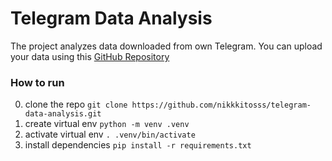 # Telegram Data Analysis
The project analyzes data downloaded from own Telegram.
You can upload your data using this [GitHub Repository](https://github.com/SanGreel/telegram-data-collection.git)

### How to run
0. clone the repo 
```git clone https://github.com/nikkkitosss/telegram-data-analysis.git```
1. create virtual env
```python -m venv .venv```
2. activate virtual env
```. .venv/bin/activate```
3. install dependencies
```pip install -r requirements.txt```
